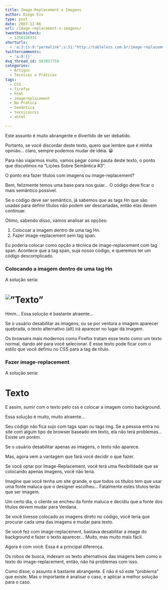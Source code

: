 ```yaml
---
title: Image-Replacement x Imagens
author: Diego Eis
type: post
date: 2007-12-06
url: /image-replacement-x-imagens/
tweetbackscheck:
  - 1356126331
shorturls:
  - 'a:3:{s:9:"permalink";s:51:"http://tableless.com.br/image-replacement-x-imagens";s:7:"tinyurl";s:26:"http://tinyurl.com/4yzokuc";s:4:"isgd";s:19:"http://is.gd/MUjCFl";}'
twittercomments:
  - 'a:0:{}'
dsq_thread_id: 503037759
categories:
  - Artigos
  - Técnicas e Práticas
tags:
  - CSS
  - firefox
  - html
  - imagereplacement
  - Na Prática
  - Semântica
  - tecnicascss
  - xhtml

---
```

Este assunto é muito abrangente e divertido de ser debatido.
  
Portanto, se você discordar deste texto, quero que lembre que é minha opinião&#8230; claro, sempre podemos mudar de idéia. 😀

Para não viajarmos muito, vamos pegar como pauta deste texto, o ponto que discutimos na &#8220;Lições Sobre Semântica #3&#8221;.
  
O ponto era fazer títulos com imagens ou image-replacement?

Bem, felizmente temos uma base para nos guiar&#8230; O código deve ficar o mais semântico possível.
  
Se o código deve ser semântico, já sabemos que as tags Hn que são usadas para definir títulos não podem ser descartadas, então elas devem continuar.

Ótimo, sabendo disso, vamos analisar as opções:

  1. Colocoar a imagem dentro de uma tag Hn.
  2. Fazer image-replacement sem tag span.

Eu poderia colocar como opção a técnica de image-replacement com tag span. Acontece que a tag span, suja nosso código, e queremos ter um código descomplicado.

### Colocando a imagem dentro de uma tag Hn

A solução seria:
  
<h1> <img src=&#8221;imagem.jpg&#8221; alt=&#8221;Texto&#8221; /> </h1>

Hmm&#8230; Essa solução é bastante atraente&#8230;
  
Se o usuário desabilitar as imagens, ou se por ventura a imagem aparecer quebrada, o texto alternativo (alt) irá aparecer no lugar da imagem.
  
Os browsers mais modernos como Firefox tratam esse texto como um texto normal, dando até para você selecionar. E esse texto pode ficar com o estilo que você definiu no CSS para a tag de título.

### Fazer image-replacement

A solução seria:
  
<h1> Texto </h1>

E assim, sumir com o texto pelo css e colocar a imagem como background.

Essa solução é muito, muito atraente&#8230;
  
Seu código não fica sujo com tags span ou tags img. Se a pessoa entra no site com algum tipo de browser baseado em texto, ela não terá problemas&#8230; Existe um porém.
  
Se o usuário desabilitar apenas as imagens, o texto não aparece.

Mas, agora vem a vantagem que fará você decidir o que fazer.

Se você optar por Image-Replacement, você terá uma flexibilidade que se colocando apenas imagens, você não teria.
  
Imagine que você tenha um site grande, e que todos os títulos tem que usar uma fonte maluca que o designer escolheu&#8230; Fatalmente estes títulos terão que ser imagem.

Um certo dia, o cliente se encheu da fonte maluca e decidiu que a fonte dos títulos devem mudar para Verdana.
  
Se você tivesse colocado as imagens direto no código, você teria que procurar cada uma das imagens e mudar para texto.
  
Se você fez com image-replacement, bastava desabilitar a image do background e fazer o texto aparecer&#8230; Muito, mas muito mais fácil.

Agora é com você. Essa é a principal diferença.
  
Os robos de busca, indexam os texto alternativos das imagens bem como o texto do image-replacement, então, não há problemas com isso.

Como disse, o assunto é bastante abrangente. E não é só este &#8220;problema&#8221; que existe. Mas o importante é analisar o caso, e aplicar a melhor solução para o caso.